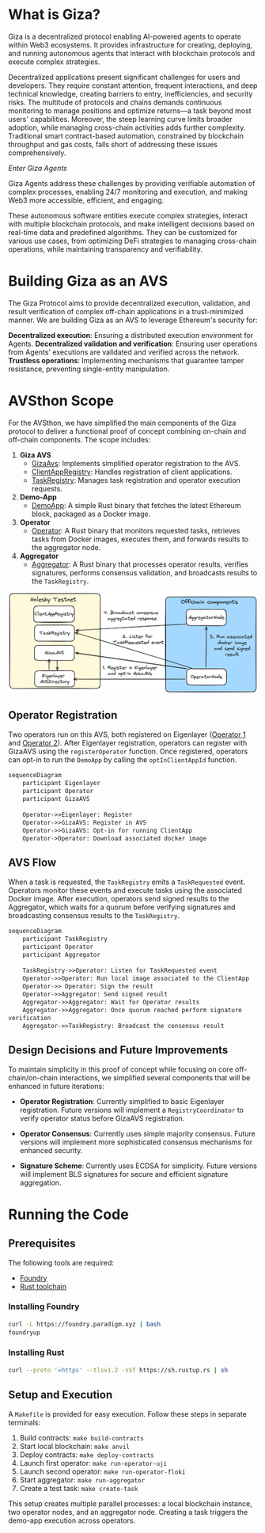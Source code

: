# What is Giza?

Giza is a decentralized protocol enabling AI-powered agents to operate within Web3 ecosystems. It provides infrastructure for creating, deploying, and running autonomous agents that interact with blockchain protocols and execute complex strategies.

Decentralized applications present significant challenges for users and developers. They require constant attention, frequent interactions, and deep technical knowledge, creating barriers to entry, inefficiencies, and security risks. The multitude of protocols and chains demands continuous monitoring to manage positions and optimize returns—a task beyond most users' capabilities. Moreover, the steep learning curve limits broader adoption, while managing cross-chain activities adds further complexity. Traditional smart contract-based automation, constrained by blockchain throughput and gas costs, falls short of addressing these issues comprehensively.

*Enter Giza Agents*

Giza Agents address these challenges by providing verifiable automation of complex processes, enabling 24/7 monitoring and execution, and making Web3 more accessible, efficient, and engaging.

These autonomous software entities execute complex strategies, interact with multiple blockchain protocols, and make intelligent decisions based on real-time data and predefined algorithms. They can be customized for various use cases, from optimizing DeFi strategies to managing cross-chain operations, while maintaining transparency and verifiability.

# Building Giza as an AVS

The Giza Protocol aims to provide decentralized execution, validation, and result verification of complex off-chain applications in a trust-minimized manner. We are building Giza as an AVS to leverage Ethereum's security for:

**Decentralized execution**: Ensuring a distributed execution environment for Agents.
**Decentralized validation and verification**: Ensuring user operations from Agents' executions are validated and verified across the network.
**Trustless operations**: Implementing mechanisms that guarantee tamper resistance, preventing single-entity manipulation.

# AVSthon Scope

For the AVSthon, we have simplified the main components of the Giza protocol to deliver a functional proof of concept combining on-chain and off-chain components. The scope includes:

1. **Giza AVS** 
   - [GizaAvs](./contracts/src/GizaAvs.sol): Implements simplified operator registration to the AVS.
   - [ClientAppRegistry](./contracts/src/ClientAppRegistry.sol): Handles registration of client applications.
   - [TaskRegistry](./contracts/src/TaskRegistry.sol): Manages task registration and operator execution requests.
2. **Demo-App**
   - [DemoApp](./app/src/main.rs): A simple Rust binary that fetches the latest Ethereum block, packaged as a Docker image.
3. **Operator**
   - [Operator](./operator/src/main.rs): A Rust binary that monitors requested tasks, retrieves tasks from Docker images, executes them, and forwards results to the aggregator node.
4. **Aggregator**
   - [Aggregator](./aggregator/src/main.rs): A Rust binary that processes operator results, verifies signatures, performs consensus validation, and broadcasts results to the `TaskRegistry`.

![Overview](./assets/overview.png)

## Operator Registration

Two operators run on this AVS, both registered on Eigenlayer ([Operator 1](https://holesky.eigenlayer.xyz/operator/0x37893031A8484066232AcBE6bFe7E2a7A4411a7d) and [Operator 2](https://holesky.eigenlayer.xyz/operator/0x76cCAf70489a039947Fe104fe3Cc990f4270Aa5F)). After Eigenlayer registration, operators can register with GizaAVS using the `registerOperator` function. Once registered, operators can opt-in to run the `DemoApp` by calling the `optInClientAppId` function.

```mermaid
sequenceDiagram
    participant Eigenlayer
    participant Operator
    participant GizaAVS

    Operator->>Eigenlayer: Register
    Operator->>GizaAVS: Register in AVS
    Operator->>GizaAVS: Opt-in for running ClientApp
    Operator->Operator: Download associated docker image
```

## AVS Flow

When a task is requested, the `TaskRegistry` emits a `TaskRequested` event. Operators monitor these events and execute tasks using the associated Docker image. After execution, operators send signed results to the Aggregator, which waits for a quorum before verifying signatures and broadcasting consensus results to the `TaskRegistry`.

```mermaid
sequenceDiagram
    participant TaskRegistry
    participant Operator
    participant Aggregator

    TaskRegistry->>Operator: Listen for TaskRequested event
    Operator->>Operator: Run local image associated to the ClientApp
    Operator->> Operator: Sign the result
    Operator->>Aggregator: Send signed result
    Aggregator->>Aggregator: Wait for Operator results
    Aggregator->>Aggregator: Once quorum reached perform signature verification
    Aggregator->>TaskRegistry: Broadcast the consensus result
```

## Design Decisions and Future Improvements

To maintain simplicity in this proof of concept while focusing on core off-chain/on-chain interactions, we simplified several components that will be enhanced in future iterations:

- **Operator Registration**: Currently simplified to basic Eigenlayer registration. Future versions will implement a `RegistryCoordinator` to verify operator status before GizaAVS registration.
  
- **Operator Consensus**: Currently uses simple majority consensus. Future versions will implement more sophisticated consensus mechanisms for enhanced security.
  
- **Signature Scheme**: Currently uses ECDSA for simplicity. Future versions will implement BLS signatures for secure and efficient signature aggregation.

# Running the Code

## Prerequisites

The following tools are required:
- [Foundry](https://book.getfoundry.sh/getting-started/installation)
- [Rust toolchain](https://www.rust-lang.org/tools/install)

### Installing Foundry
```bash
curl -L https://foundry.paradigm.xyz | bash
foundryup
```

### Installing Rust
```bash
curl --proto '=https' --tlsv1.2 -sSf https://sh.rustup.rs | sh
```

## Setup and Execution

A `Makefile` is provided for easy execution. Follow these steps in separate terminals:

1. Build contracts: `make build-contracts`
2. Start local blockchain: `make anvil`
3. Deploy contracts: `make deploy-contracts`
4. Launch first operator: `make run-operator-uji`
5. Launch second operator: `make run-operator-floki`
6. Start aggregator: `make run-aggregator`
7. Create a test task: `make create-task`

This setup creates multiple parallel processes: a local blockchain instance, two operator nodes, and an aggregator node. Creating a task triggers the demo-app execution across operators.
